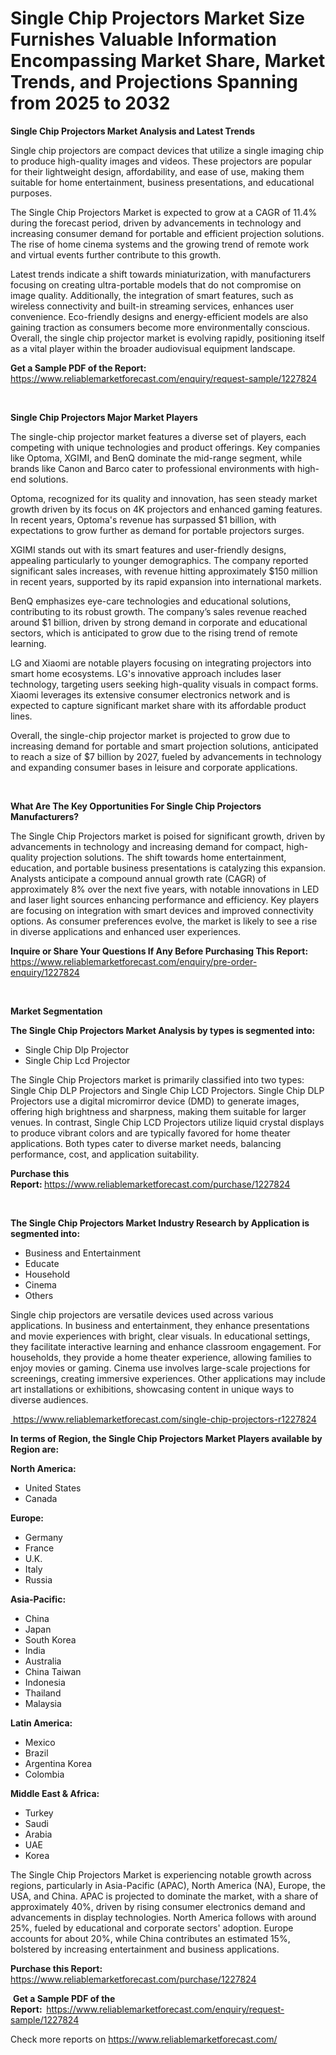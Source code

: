 <p><h1>Single Chip Projectors Market Size Furnishes Valuable Information Encompassing Market Share, Market Trends, and Projections Spanning from 2025 to 2032</h1></p><p><strong>Single Chip Projectors Market Analysis and Latest Trends</strong></p>
<p><p>Single chip projectors are compact devices that utilize a single imaging chip to produce high-quality images and videos. These projectors are popular for their lightweight design, affordability, and ease of use, making them suitable for home entertainment, business presentations, and educational purposes. </p><p>The Single Chip Projectors Market is expected to grow at a CAGR of 11.4% during the forecast period, driven by advancements in technology and increasing consumer demand for portable and efficient projection solutions. The rise of home cinema systems and the growing trend of remote work and virtual events further contribute to this growth. </p><p>Latest trends indicate a shift towards miniaturization, with manufacturers focusing on creating ultra-portable models that do not compromise on image quality. Additionally, the integration of smart features, such as wireless connectivity and built-in streaming services, enhances user convenience. Eco-friendly designs and energy-efficient models are also gaining traction as consumers become more environmentally conscious. Overall, the single chip projector market is evolving rapidly, positioning itself as a vital player within the broader audiovisual equipment landscape.</p></p>
<p><strong>Get a Sample PDF of the Report:&nbsp;</strong> <a href="https://www.reliablemarketforecast.com/enquiry/request-sample/1227824?utm_campaign=2272&utm_medium=2&utm_source=Github&utm_content=ia&utm_term=09022025&utm_id=single-chip-projectors">https://www.reliablemarketforecast.com/enquiry/request-sample/1227824</a></p>
<p>&nbsp;</p>
<p><strong>Single Chip Projectors Major Market Players</strong></p>
<p><p>The single-chip projector market features a diverse set of players, each competing with unique technologies and product offerings. Key companies like Optoma, XGIMI, and BenQ dominate the mid-range segment, while brands like Canon and Barco cater to professional environments with high-end solutions.</p><p>Optoma, recognized for its quality and innovation, has seen steady market growth driven by its focus on 4K projectors and enhanced gaming features. In recent years, Optoma's revenue has surpassed $1 billion, with expectations to grow further as demand for portable projectors surges.</p><p>XGIMI stands out with its smart features and user-friendly designs, appealing particularly to younger demographics. The company reported significant sales increases, with revenue hitting approximately $150 million in recent years, supported by its rapid expansion into international markets.</p><p>BenQ emphasizes eye-care technologies and educational solutions, contributing to its robust growth. The company’s sales revenue reached around $1 billion, driven by strong demand in corporate and educational sectors, which is anticipated to grow due to the rising trend of remote learning.</p><p>LG and Xiaomi are notable players focusing on integrating projectors into smart home ecosystems. LG's innovative approach includes laser technology, targeting users seeking high-quality visuals in compact forms. Xiaomi leverages its extensive consumer electronics network and is expected to capture significant market share with its affordable product lines.</p><p>Overall, the single-chip projector market is projected to grow due to increasing demand for portable and smart projection solutions, anticipated to reach a size of $7 billion by 2027, fueled by advancements in technology and expanding consumer bases in leisure and corporate applications.</p></p>
<p>&nbsp;</p>
<p><strong>What Are The Key Opportunities For Single Chip Projectors Manufacturers?</strong></p>
<p><p>The Single Chip Projectors market is poised for significant growth, driven by advancements in technology and increasing demand for compact, high-quality projection solutions. The shift towards home entertainment, education, and portable business presentations is catalyzing this expansion. Analysts anticipate a compound annual growth rate (CAGR) of approximately 8% over the next five years, with notable innovations in LED and laser light sources enhancing performance and efficiency. Key players are focusing on integration with smart devices and improved connectivity options. As consumer preferences evolve, the market is likely to see a rise in diverse applications and enhanced user experiences.</p></p>
<p><strong>Inquire or Share Your Questions If Any Before Purchasing This Report:</strong> <a href="https://www.reliablemarketforecast.com/enquiry/pre-order-enquiry/1227824?utm_campaign=2272&utm_medium=2&utm_source=Github&utm_content=ia&utm_term=09022025&utm_id=single-chip-projectors">https://www.reliablemarketforecast.com/enquiry/pre-order-enquiry/1227824</a></p>
<p>&nbsp;</p>
<p><strong>Market Segmentation</strong></p>
<p><strong>The Single Chip Projectors Market Analysis by types is segmented into:</strong></p>
<p><ul><li>Single Chip Dlp Projector</li><li>Single Chip Lcd Projector</li></ul></p>
<p><p>The Single Chip Projectors market is primarily classified into two types: Single Chip DLP Projectors and Single Chip LCD Projectors. Single Chip DLP Projectors use a digital micromirror device (DMD) to generate images, offering high brightness and sharpness, making them suitable for larger venues. In contrast, Single Chip LCD Projectors utilize liquid crystal displays to produce vibrant colors and are typically favored for home theater applications. Both types cater to diverse market needs, balancing performance, cost, and application suitability.</p></p>
<p><strong>Purchase this Report:&nbsp;</strong><a href="https://www.reliablemarketforecast.com/purchase/1227824?utm_campaign=2272&utm_medium=2&utm_source=Github&utm_content=ia&utm_term=09022025&utm_id=single-chip-projectors">https://www.reliablemarketforecast.com/purchase/1227824</a></p>
<p>&nbsp;</p>
<p><strong>The Single Chip Projectors Market Industry Research by Application is segmented into:</strong></p>
<p><ul><li>Business and Entertainment</li><li>Educate</li><li>Household</li><li>Cinema</li><li>Others</li></ul></p>
<p><p>Single chip projectors are versatile devices used across various applications. In business and entertainment, they enhance presentations and movie experiences with bright, clear visuals. In educational settings, they facilitate interactive learning and enhance classroom engagement. For households, they provide a home theater experience, allowing families to enjoy movies or gaming. Cinema use involves large-scale projections for screenings, creating immersive experiences. Other applications may include art installations or exhibitions, showcasing content in unique ways to diverse audiences.</p></p>
<p><a href="https://www.reliablemarketforecast.com/single-chip-projectors-r1227824?utm_campaign=2272&utm_medium=2&utm_source=Github&utm_content=ia&utm_term=09022025&utm_id=single-chip-projectors">&nbsp;https://www.reliablemarketforecast.com/single-chip-projectors-r1227824</a></p>
<p><strong>In terms of Region, the Single Chip Projectors Market Players available by Region are:</strong></p>
<p>
    <p> <strong> North America: </strong>
        <ul>
            <li>United States</li>
            <li>Canada</li>
        </ul>
        </p> 
    <p> <strong> Europe: </strong>
        <ul>
            <li>Germany</li>
            <li>France</li>
            <li>U.K.</li>
            <li>Italy</li>
            <li>Russia</li>
        </ul>
        </p> 
    <p> <strong> Asia-Pacific: </strong>
        <ul>
            <li>China</li>
            <li>Japan</li>
            <li>South Korea</li>
            <li>India</li>
            <li>Australia</li>
            <li>China Taiwan</li>
            <li>Indonesia</li>
            <li>Thailand</li>
            <li>Malaysia</li>
        </ul>
        </p> 
    <p> <strong> Latin America: </strong>
        <ul>
            <li>Mexico</li>
            <li>Brazil</li>
            <li>Argentina Korea</li>
            <li>Colombia</li>
        </ul>
        </p> 
    <p> <strong> Middle East & Africa: </strong>
        <ul>
            <li>Turkey</li>
            <li>Saudi</li>
            <li>Arabia</li>
            <li>UAE</li>
            <li>Korea</li>
        </ul>
    </p>
    </p>
<p><p>The Single Chip Projectors Market is experiencing notable growth across regions, particularly in Asia-Pacific (APAC), North America (NA), Europe, the USA, and China. APAC is projected to dominate the market, with a share of approximately 40%, driven by rising consumer electronics demand and advancements in display technologies. North America follows with around 25%, fueled by educational and corporate sectors' adoption. Europe accounts for about 20%, while China contributes an estimated 15%, bolstered by increasing entertainment and business applications.</p></p>
<p><strong>Purchase this Report: </strong><a href="https://www.reliablemarketforecast.com/purchase/1227824?utm_campaign=2272&utm_medium=2&utm_source=Github&utm_content=ia&utm_term=09022025&utm_id=single-chip-projectors">https://www.reliablemarketforecast.com/purchase/1227824</a></p>
<p>&nbsp;<strong>Get a Sample PDF of the Report:&nbsp;&nbsp;</strong><a href="https://www.reliablemarketforecast.com/enquiry/request-sample/1227824?utm_campaign=2272&utm_medium=2&utm_source=Github&utm_content=ia&utm_term=09022025&utm_id=single-chip-projectors">https://www.reliablemarketforecast.com/enquiry/request-sample/1227824</a></p>
<p><strong></strong></p>
<p>Check more reports on <a href="https://www.reliablemarketforecast.com/?utm_campaign=2272&utm_medium=2&utm_source=Github&utm_content=ia&utm_term=09022025&utm_id=single-chip-projectors">https://www.reliablemarketforecast.com/</a></p>